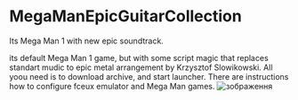 # MegaManEpicGuitarCollection
Its Mega Man 1 with new epic soundtrack. 

its default Mega Man 1 game, but with some script magic that replaces standart mudic to epic metal arrangement by Krzysztof Slowikowski.
All yoou need is to download archive, and start launcher. There are instructions how to configure fceux emulator and Mega Man games.
![зображення](https://user-images.githubusercontent.com/46924654/210871274-6a29e8a4-65cf-46d2-979c-da0b70944148.png)
